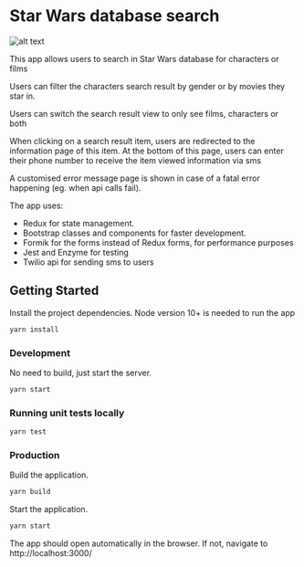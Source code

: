 # Star Wars database search

![alt text](https://upload.wikimedia.org/wikipedia/commons/thumb/6/6c/Star_Wars_Logo.svg/1280px-Star_Wars_Logo.svg.png "Logo Star Wars")

This app allows users to search in Star Wars database for characters or films

Users can filter the characters search result by gender or by movies they star in.

Users can switch the search result view to only see films, characters or both

When clicking on a search result item, users are redirected to the information page of this item. At the bottom of this page, users can enter their phone number to receive the item viewed information via sms

A customised error message page is shown in case of a fatal error happening (eg. when api calls fail).

The app uses:

- Redux for state management.
- Bootstrap classes and components for faster development.
- Formik for the forms instead of Redux forms, for performance purposes
- Jest and Enzyme for testing
- Twilio api for sending sms to users

## Getting Started

Install the project dependencies.
Node version 10+ is needed to run the app

```bash
yarn install
```

### Development

No need to build, just start the server.

```bash
yarn start
```

### Running unit tests locally

```bash
yarn test
```

### Production

Build the application.

```bash
yarn build
```

Start the application.

```bash
yarn start
```

The app should open automatically in the browser. If not, navigate to http://localhost:3000/
